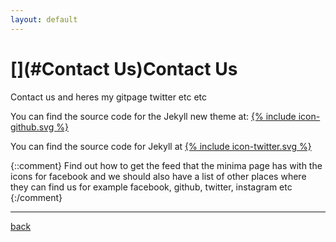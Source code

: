```yaml
---
layout: default
---
```


# [](#Contact Us)Contact Us

Contact us and heres my gitpage twitter etc etc

You can find the source code for the Jekyll new theme at:
[{% include icon-github.svg %}](https://github.com/HelloBeastie)

You can find the source code for Jekyll at
[{% include icon-twitter.svg %}](https://twitter.com/rikileehartwell)

{::comment}
Find out how to get the feed that the minima page has with the icons for facebook and we should also have a list of other places where they can find us
for example facebook, github, twitter, instagram etc
{:/comment}

* * *
[back](./)
